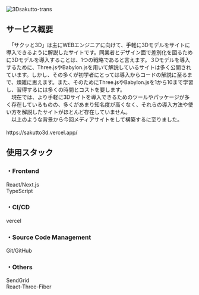 ![3Dsakutto-trans](https://github.com/ando2525/sakutto3d/assets/103553194/4f295819-83a6-4786-b6b2-213681652d24)

<h2>サービス概要</h2>
　「サクッと3D」は主にWEBエンジニアに向けて、手軽に3Dモデルをサイトに導入できるように解説したサイトです。同業者とデザイン面で差別化を図るために3Dモデルを導入することは、1つの戦略であると言えます。３Dモデルを導入するために、Three.jsやBabylon.jsを用いて解説しているサイトは多く公開されています。しかし、その多くが初学者にとっては導入からコードの解説に至るまで、煩雑に思えます。また、そのためにThree.jsやBabylon.jsを1から10まで学習し、習得するには多くの時間とコストを要します。
<br/>　現在では、より手軽に3Dサイトを導入できるためのツールやパッケージが多く存在しているものの、多くがあまり知名度が高くなく、それらの導入方法や使い方を解説したサイトがほとんど存在していません。
<br/>　以上のような背景から今回メディアサイトをして構築するに至りました。
<br/><br/>https://sakutto3d.vercel.app/


<h2>使用スタック</h2>
<h3>・Frontend</h3>
React/Next.js
<br/>TypeScript
<h3>・CI/CD</h3>
vercel
<h3>・Source Code Management</h3>
Git/GitHub
<h3>・Others</h3>
SendGrid
<br/>React-Three-Fiber
